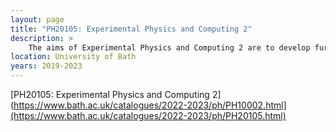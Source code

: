 ```yaml
---
layout: page
title: "PH20105: Experimental Physics and Computing 2"
description: >
    The aims of Experimental Physics and Computing 2 are to develop further student confidence and competence in experimental laboratory skills, data processing, written and oral presentation skills and the use of scientific computer packages. A further aim is to reinforce elements of second level Physics units by providing experimental examples in these areas. The unit also aims to introduce and develop structured programming skills in a high-level language as a tool for the numerical solution of physical problems.
location: University of Bath
years: 2019-2023
---
```


[PH20105: Experimental Physics and Computing 2](https://www.bath.ac.uk/catalogues/2022-2023/ph/PH10002.html](https://www.bath.ac.uk/catalogues/2022-2023/ph/PH20105.html)
